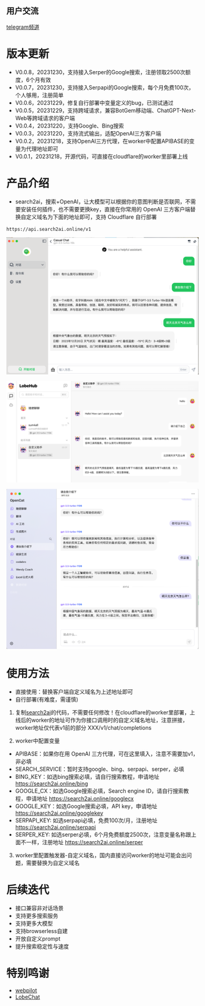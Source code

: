 ## 用户交流
[telegram频道 ](https://sum4all.one/telegram)

# 版本更新
- V0.0.8，20231230，支持接入Serper的Google搜索，注册领取2500次额度，6个月有效
- V0.0.7，20231230，支持接入Serpapi的Google搜索，每个月免费100次，个人够用，注册简单
- V0.0.6，20231229，修复自行部署中变量定义的bug，已测试通过
- V0.0.5，20231229，支持跨域请求，兼容BotGem移动端、ChatGPT-Next-Web等跨域请求的客户端
- V0.0.4，20231220，支持Google、Bing搜索
- V0.0.3，20231220，支持流式输出，适配OpenAI三方客户端
- V0.0.2，20231218，支持OpenAI三方代理，在worker中配置APIBASE的变量为代理地址即可
- V0.0.1，20231218，开源代码，可直接在cloudflare的worker里部署上线

# 产品介绍
- search2ai，搜索+OpenAI，让大模型可以根据你的意图判断是否联网，不需要安装任何插件，也不需要更换key，直接在你常用的 OpenAI 三方客户端替换自定义域名为下面的地址即可，支持 Cloudflare 自行部署 

```
https://api.search2ai.online/v1
```

![效果示例](pictures/BotGem.png)

![效果示例](pictures/Lobehub.png)

![效果示例](pictures/Opencat.png)

# 使用方法
- 直接使用：替换客户端自定义域名为上述地址即可
- 自行部署(有难度，需谨慎)
1. 复制[search2ai](https://search2ai.online/cloudflare)的代码，不需要任何修改！在cloudflare的worker里部署，上线后的worker的地址可作为你接口调用时的自定义域名地址，注意拼接，worker地址仅代表v1前的部分 XXX/v1/chat/completions

2. worker中配置变量
- APIBASE：如果你在用 OpenAI 三方代理，可在这里填入，注意不需要加v1，非必填
- SEARCH_SERVICE：暂时支持google、bing、serpapi、serper，必填
- BING_KEY：如选bing搜索必填，请自行搜索教程，申请地址 https://search2ai.online/bing
- GOOGLE_CX：如选Google搜索必填，Search engine ID，请自行搜索教程，申请地址 https://search2ai.online/googlecx
- GOOGLE_KEY：如选Google搜索必填，API key，申请地址 https://search2ai.online/googlekey
- SERPAPI_KEY: 如选serpapi必填，免费100次/月，注册地址 https://search2ai.online/serpapi
- SERPER_KEY: 如选serper必填，6个月免费额度2500次，注意变量名称跟上面不一样，注册地址 https://search2ai.online/serper

3. worker里配置触发器-自定义域名，国内直接访问worker的地址可能会出问题，需要替换为自定义域名

# 后续迭代
- 接口兼容非对话场景
- 支持更多搜索服务
- 支持更多大模型
- 支持browserless自建
- 开放自定义prompt
- 提升搜索稳定性与速度

# 特别鸣谢
- [webpilot](https://github.com/webpilot-ai/Webpilot)
- [LobeChat](https://github.com/lobehub/lobe-chat?tab=MIT-1-ov-file)